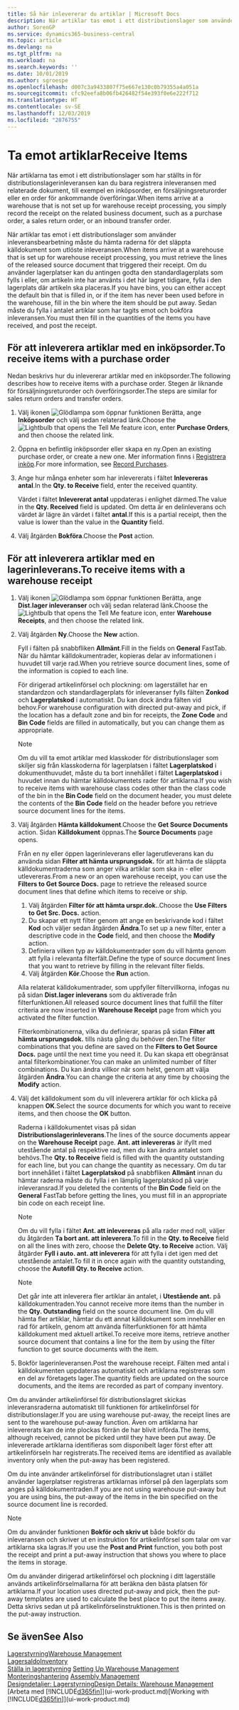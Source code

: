 ```yaml
---
title: Så här inlevererar du artiklar | Microsoft Docs
description: När artiklar tas emot i ett distributionslager som använder inleveransbearbetning måste du hämta raderna för det släppta källdokument som utlöste inleveransen.
author: SorenGP
ms.service: dynamics365-business-central
ms.topic: article
ms.devlang: na
ms.tgt_pltfrm: na
ms.workload: na
ms.search.keywords: ''
ms.date: 10/01/2019
ms.author: sgroespe
ms.openlocfilehash: d007c3a9433807f75e667e130c0b79355a4a051a
ms.sourcegitcommit: cfc92eefa8b06fb426482f54e393f0e6e222f712
ms.translationtype: HT
ms.contentlocale: sv-SE
ms.lasthandoff: 12/03/2019
ms.locfileid: "2876755"
---
```

# <a name="receive-items"></a><span data-ttu-id="09b5a-103">Ta emot artiklar</span><span class="sxs-lookup"><span data-stu-id="09b5a-103">Receive Items</span></span>
<span data-ttu-id="09b5a-104">När artiklarna tas emot i ett distributionslager som har ställts in för distributionslagerinleveransen kan du bara registrera inleveransen med relaterade dokument, till exempel en inköpsorder, en försäljningsreturorder eller en order för ankommande överföringar.</span><span class="sxs-lookup"><span data-stu-id="09b5a-104">When items arrive at a warehouse that is not set up for warehouse receipt processing, you simply record the receipt on the related business document, such as a purchase order, a sales return order, or an inbound transfer order.</span></span>

<span data-ttu-id="09b5a-105">När artiklar tas emot i ett distributionslager som använder inleveransbearbetning måste du hämta raderna för det släppta källdokument som utlöste inleveransen.</span><span class="sxs-lookup"><span data-stu-id="09b5a-105">When items arrive at a warehouse that is set up for warehouse receipt processing, you must retrieve the lines of the released source document that triggered their receipt.</span></span> <span data-ttu-id="09b5a-106">Om du använder lagerplatser kan du antingen godta den standardlagerplats som fylls i eller, om artikeln inte har använts i det här lagret tidigare, fylla i den lagerplats där artikeln ska placeras.</span><span class="sxs-lookup"><span data-stu-id="09b5a-106">If you have bins, you can either accept the default bin that is filled in, or if the item has never been used before in the warehouse, fill in the bin where the item should be put away.</span></span> <span data-ttu-id="09b5a-107">Sedan måste du fylla i antalet artiklar som har tagits emot och bokföra inleveransen.</span><span class="sxs-lookup"><span data-stu-id="09b5a-107">You must then fill in the quantities of the items you have received, and post the receipt.</span></span>  

## <a name="to-receive-items-with-a-purchase-order"></a><span data-ttu-id="09b5a-108">För att inleverera artiklar med en inköpsorder.</span><span class="sxs-lookup"><span data-stu-id="09b5a-108">To receive items with a purchase order</span></span>
<span data-ttu-id="09b5a-109">Nedan beskrivs hur du inlevererar artiklar med en inköpsorder.</span><span class="sxs-lookup"><span data-stu-id="09b5a-109">The following describes how to receive items with a purchase order.</span></span> <span data-ttu-id="09b5a-110">Stegen är liknande för försäljningsreturorder och överföringsorder.</span><span class="sxs-lookup"><span data-stu-id="09b5a-110">The steps are similar for sales return orders and transfer orders.</span></span>  
1. <span data-ttu-id="09b5a-111">Välj ikonen ![Glödlampa som öppnar funktionen Berätta](media/ui-search/search_small.png "Berätta vad du vill göra"), ange **Inköpsorder** och välj sedan relaterad länk.</span><span class="sxs-lookup"><span data-stu-id="09b5a-111">Choose the ![Lightbulb that opens the Tell Me feature](media/ui-search/search_small.png "Tell me what you want to do") icon, enter **Purchase Orders**, and then choose the related link.</span></span>
2. <span data-ttu-id="09b5a-112">Öppna en befintlig inköpsorder eller skapa en ny.</span><span class="sxs-lookup"><span data-stu-id="09b5a-112">Open an existing purchase order, or create a new one.</span></span> <span data-ttu-id="09b5a-113">Mer information finns i [Registrera inköp](purchasing-how-record-purchases.md).</span><span class="sxs-lookup"><span data-stu-id="09b5a-113">For more information, see [Record Purchases](purchasing-how-record-purchases.md).</span></span>
3. <span data-ttu-id="09b5a-114">Ange hur många enheter som har inlevererats i fältet **Inlevereras antal**.</span><span class="sxs-lookup"><span data-stu-id="09b5a-114">In the **Qty. to Receive** field, enter the received quantity.</span></span>

    <span data-ttu-id="09b5a-115">Värdet i fältet **Inlevererat antal** uppdateras i enlighet därmed.</span><span class="sxs-lookup"><span data-stu-id="09b5a-115">The value in the **Qty. Received** field is updated.</span></span> <span data-ttu-id="09b5a-116">Om detta är en delinleverans och värdet är lägre än värdet i fältet **antal**.</span><span class="sxs-lookup"><span data-stu-id="09b5a-116">If this is a partial receipt, then the value is lower than the value in the **Quantity** field.</span></span>
4. <span data-ttu-id="09b5a-117">Välj åtgärden **Bokföra**.</span><span class="sxs-lookup"><span data-stu-id="09b5a-117">Choose the **Post** action.</span></span>

## <a name="to-receive-items-with-a-warehouse-receipt"></a><span data-ttu-id="09b5a-118">För att inleverera artiklar med en lagerinleverans.</span><span class="sxs-lookup"><span data-stu-id="09b5a-118">To receive items with a warehouse receipt</span></span>
1.  <span data-ttu-id="09b5a-119">Välj ikonen ![Glödlampa som öppnar funktionen Berätta](media/ui-search/search_small.png "Berätta vad du vill göra"), ange **Dist.lager inleveranser** och välj sedan relaterad länk.</span><span class="sxs-lookup"><span data-stu-id="09b5a-119">Choose the ![Lightbulb that opens the Tell Me feature](media/ui-search/search_small.png "Tell me what you want to do") icon, enter **Warehouse Receipts**, and then choose the related link.</span></span>  
2.  <span data-ttu-id="09b5a-120">Välj åtgärden **Ny**.</span><span class="sxs-lookup"><span data-stu-id="09b5a-120">Choose the **New** action.</span></span>  

    <span data-ttu-id="09b5a-121">Fyll i fälten på snabbfliken **Allmänt**.</span><span class="sxs-lookup"><span data-stu-id="09b5a-121">Fill in the fields on **General** FastTab.</span></span> <span data-ttu-id="09b5a-122">När du hämtar källdokumentrader, kopieras delar av informationen i huvudet till varje rad.</span><span class="sxs-lookup"><span data-stu-id="09b5a-122">When you retrieve source document lines, some of the information is copied to each line.</span></span>  

    <span data-ttu-id="09b5a-123">För dirigerad artikelinförsel och plockning: om lagerstället har en standardzon och standardlagerplats för inleveranser fylls fälten **Zonkod** och **Lagerplatskod** i automatiskt. Du kan dock ändra fälten vid behov.</span><span class="sxs-lookup"><span data-stu-id="09b5a-123">For warehouse configuration with directed put-away and pick, if the location has a default zone and bin for receipts, the **Zone Code** and **Bin Code** fields are filled in automatically, but you can change them as appropriate.</span></span>  

    > [!NOTE]  
    >  <span data-ttu-id="09b5a-124">Om du vill ta emot artiklar med klasskoder för distributionslager som skiljer sig från klasskoderna för lagerplatsen i fältet **Lagerplatskod** i dokumenthuvudet, måste du ta bort innehållet i fältet **Lagerplatskod** i huvudet innan du hämtar källdokumentets rader för artiklarna.</span><span class="sxs-lookup"><span data-stu-id="09b5a-124">If you wish to receive items with warehouse class codes other than the class code of the bin in the **Bin Code** field on the document header, you must delete the contents of the **Bin Code** field on the header before you retrieve source document lines for the items.</span></span>  
3.  <span data-ttu-id="09b5a-125">Välj åtgärden **Hämta källdokument**.</span><span class="sxs-lookup"><span data-stu-id="09b5a-125">Choose the **Get Source Documents** action.</span></span> <span data-ttu-id="09b5a-126">Sidan **Källdokument** öppnas.</span><span class="sxs-lookup"><span data-stu-id="09b5a-126">The **Source Documents** page opens.</span></span>

    <span data-ttu-id="09b5a-127">Från en ny eller öppen lagerinleverans eller lagerutleverans kan du använda sidan **Filter att hämta ursprungsdok.** för att hämta de släppta källdokumentraderna som anger vilka artiklar som ska in - eller utlevereras.</span><span class="sxs-lookup"><span data-stu-id="09b5a-127">From a new or an open warehouse receipt, you can use the **Filters to Get Source Docs.** page to retrieve the released source document lines that define which items to receive or ship.</span></span>

    1. <span data-ttu-id="09b5a-128">Välj åtgärden **Filter för att hämta urspr.dok.**.</span><span class="sxs-lookup"><span data-stu-id="09b5a-128">Choose the **Use Filters to Get Src. Docs.** action.</span></span>  
    2. <span data-ttu-id="09b5a-129">Du skapar ett nytt filter genom att ange en beskrivande kod i fältet **Kod** och väljer sedan åtgärden **Ändra**.</span><span class="sxs-lookup"><span data-stu-id="09b5a-129">To set up a new filter, enter a descriptive code in the **Code** field, and then choose the **Modify** action.</span></span>  
    3. <span data-ttu-id="09b5a-130">Definiera vilken typ av källdokumentrader som du vill hämta genom att fylla i relevanta filterfält.</span><span class="sxs-lookup"><span data-stu-id="09b5a-130">Define the type of source document lines that you want to retrieve by filling in the relevant filter fields.</span></span>  
    4. <span data-ttu-id="09b5a-131">Välj åtgärden **Kör**.</span><span class="sxs-lookup"><span data-stu-id="09b5a-131">Choose the **Run** action.</span></span>  

    <span data-ttu-id="09b5a-132">Alla relaterat källdokumentrader, som uppfyller filtervillkorna, infogas nu på sidan **Dist.lager inleverans** som du aktiverade från filterfunktionen.</span><span class="sxs-lookup"><span data-stu-id="09b5a-132">All released source document lines that fulfill the filter criteria are now inserted in **Warehouse Receipt** page from which you activated the filter function.</span></span>  

    <span data-ttu-id="09b5a-133">Filterkombinationerna, vilka du definierar, sparas på sidan **Filter att hämta ursprungsdok.** tills nästa gång du behöver den.</span><span class="sxs-lookup"><span data-stu-id="09b5a-133">The filter combinations that you define are saved on the **Filters to Get Source Docs.** page until the next time you need it.</span></span> <span data-ttu-id="09b5a-134">Du kan skapa ett obegränsat antal filterkombinationer.</span><span class="sxs-lookup"><span data-stu-id="09b5a-134">You can make an unlimited number of filter combinations.</span></span> <span data-ttu-id="09b5a-135">Du kan ändra villkor när som helst, genom att välja åtgärden **Ändra**.</span><span class="sxs-lookup"><span data-stu-id="09b5a-135">You can change the criteria at any time by choosing the **Modify** action.</span></span>

4.  <span data-ttu-id="09b5a-136">Välj det källdokument som du vill inleverera artiklar för och klicka på knappen **OK**.</span><span class="sxs-lookup"><span data-stu-id="09b5a-136">Select the source documents for which you want to receive items, and then choose the **OK** button.</span></span>  

    <span data-ttu-id="09b5a-137">Raderna i källdokumentet visas på sidan **Distributionslagerinleverans**.</span><span class="sxs-lookup"><span data-stu-id="09b5a-137">The lines of the source documents appear on the **Warehouse Receipt** page.</span></span> <span data-ttu-id="09b5a-138">**Ant. att inlevereras** är ifyllt med utestående antal på respektive rad, men du kan ändra antalet som behövs.</span><span class="sxs-lookup"><span data-stu-id="09b5a-138">The **Qty. to Receive** field is filled with the quantity outstanding for each line, but you can change the quantity as necessary.</span></span> <span data-ttu-id="09b5a-139">Om du tar bort innehållet i fältet **Lagerplatskod** på snabbfliken **Allmänt** innan du hämtar raderna måste du fylla i en lämplig lagerplatskod på varje inleveransrad.</span><span class="sxs-lookup"><span data-stu-id="09b5a-139">If you deleted the contents of the **Bin Code** field on the **General** FastTab before getting the lines, you must fill in an appropriate bin code on each receipt line.</span></span>  

    > [!NOTE]  
    >  <span data-ttu-id="09b5a-140">Om du vill fylla i fältet **Ant. att inlevereras** på alla rader med noll, väljer du åtgärden **Ta bort ant. att inleverera**.</span><span class="sxs-lookup"><span data-stu-id="09b5a-140">To fill in the **Qty. to Receive** field on all the lines with zero, choose the **Delete Qty. to Receive** action.</span></span> <span data-ttu-id="09b5a-141">Välj åtgärder **Fyll i auto. ant. att inleverera** för att fylla i det igen med det utestående antalet.</span><span class="sxs-lookup"><span data-stu-id="09b5a-141">To fill it in once again with the quantity outstanding, choose the **Autofill Qty. to Receive** action.</span></span>  

    > [!NOTE]  
    >  <span data-ttu-id="09b5a-142">Det går inte att inleverera fler artiklar än antalet, i **Utestående ant.** på källdokumentraden.</span><span class="sxs-lookup"><span data-stu-id="09b5a-142">You cannot receive more items than the number in the **Qty. Outstanding** field on the source document line.</span></span> <span data-ttu-id="09b5a-143">Om du vill hämta fler artiklar, hämtar du ett annat källdokument som innehåller en rad för artikeln, genom att använda filterfunktionen för att hämta källdokument med aktuell artikel.</span><span class="sxs-lookup"><span data-stu-id="09b5a-143">To receive more items, retrieve another source document that contains a line for the item by using the filter function to get source documents with the item.</span></span>  

5.  <span data-ttu-id="09b5a-144">Bokför lagerinleveransen.</span><span class="sxs-lookup"><span data-stu-id="09b5a-144">Post the warehouse receipt.</span></span> <span data-ttu-id="09b5a-145">Fälten med antal i källdokumenten uppdateras automatiskt och artiklarna registreras som en del av företagets lager.</span><span class="sxs-lookup"><span data-stu-id="09b5a-145">The quantity fields are updated on the source documents, and the items are recorded as part of company inventory.</span></span>  

<span data-ttu-id="09b5a-146">Om du använder artikelinförsel för distributionslagret skickas inleveransraderna automatiskt till funktionen för artikelinförsel för distributionslager.</span><span class="sxs-lookup"><span data-stu-id="09b5a-146">If you are using warehouse put-away, the receipt lines are sent to the warehouse put-away function.</span></span> <span data-ttu-id="09b5a-147">Även om artiklarna har inlevererats kan de inte plockas förrän de har blivit införda.</span><span class="sxs-lookup"><span data-stu-id="09b5a-147">The items, although received, cannot be picked until they have been put away.</span></span> <span data-ttu-id="09b5a-148">De inlevererade artiklarna identifieras som disponibelt lager först efter att artikelinförseln har registrerats.</span><span class="sxs-lookup"><span data-stu-id="09b5a-148">The received items are identified as available inventory only when the put-away has been registered.</span></span>  

<span data-ttu-id="09b5a-149">Om du inte använder artikelinförsel för distributionslagret utan i stället använder lagerplatser registreras artiklarnas införsel på den lagerplats som anges på källdokumentraden.</span><span class="sxs-lookup"><span data-stu-id="09b5a-149">If you are not using warehouse put-away but you are using bins, the put-away of the items in the bin specified on the source document line is recorded.</span></span>  

> [!NOTE]  
>  <span data-ttu-id="09b5a-150">Om du använder funktionen **Bokför och skriv ut** både bokför du inleveransen och skriver ut en instruktion för artikelinförsel som talar om var artiklarna ska lagras.</span><span class="sxs-lookup"><span data-stu-id="09b5a-150">If you use the **Post and Print** function, you both post the receipt and print a put-away instruction that shows you where to place the items in storage.</span></span>  
>   
>  <span data-ttu-id="09b5a-151">Om du använder dirigerad artikelinförsel och plockning i ditt lagerställe används artikelinförselmallarna för att beräkna den bästa platsen för artiklarna.</span><span class="sxs-lookup"><span data-stu-id="09b5a-151">If your location uses directed put-away and pick, then the put-away templates are used to calculate the best place to put the items away.</span></span> <span data-ttu-id="09b5a-152">Detta skrivs sedan ut på artikelinförselinstruktionen.</span><span class="sxs-lookup"><span data-stu-id="09b5a-152">This is then printed on the put-away instruction.</span></span>  

## <a name="see-also"></a><span data-ttu-id="09b5a-153">Se även</span><span class="sxs-lookup"><span data-stu-id="09b5a-153">See Also</span></span>  
[<span data-ttu-id="09b5a-154">Lagerstyrning</span><span class="sxs-lookup"><span data-stu-id="09b5a-154">Warehouse Management</span></span>](warehouse-manage-warehouse.md)  
[<span data-ttu-id="09b5a-155">Lagersaldo</span><span class="sxs-lookup"><span data-stu-id="09b5a-155">Inventory</span></span>](inventory-manage-inventory.md)  
<span data-ttu-id="09b5a-156">[Ställa in lagerstyrning](warehouse-setup-warehouse.md)   </span><span class="sxs-lookup"><span data-stu-id="09b5a-156">[Setting Up Warehouse Management](warehouse-setup-warehouse.md)   </span></span>  
<span data-ttu-id="09b5a-157">[Monteringshantering](assembly-assemble-items.md)  </span><span class="sxs-lookup"><span data-stu-id="09b5a-157">[Assembly Management](assembly-assemble-items.md)  </span></span>  
[<span data-ttu-id="09b5a-158">Designdetaljer: Lagerstyrning</span><span class="sxs-lookup"><span data-stu-id="09b5a-158">Design Details: Warehouse Management</span></span>](design-details-warehouse-management.md)  
<span data-ttu-id="09b5a-159">[Arbeta med [!INCLUDE[d365fin](includes/d365fin_md.md)]](ui-work-product.md)</span><span class="sxs-lookup"><span data-stu-id="09b5a-159">[Working with [!INCLUDE[d365fin](includes/d365fin_md.md)]](ui-work-product.md)</span></span>
